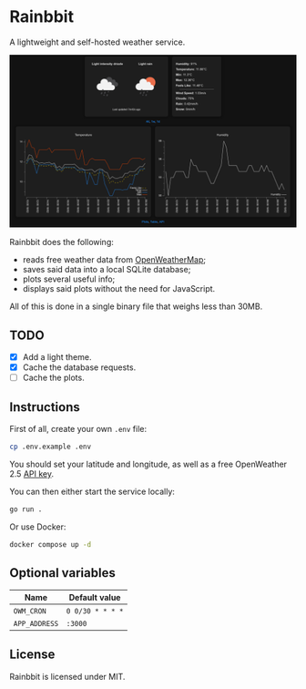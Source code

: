# Rainbbit
A lightweight and self-hosted weather service.

![Desktop screenshot](/screenshots/desktop.png "Desktop")

Rainbbit does the following:
* reads free weather data from [OpenWeatherMap](https://openweathermap.org/);
* saves said data into a local SQLite database;
* plots several useful info;
* displays said plots without the need for JavaScript.

All of this is done in a single binary file that weighs less than 30MB.

## TODO
- [x] Add a light theme.
- [x] Cache the database requests.
- [ ] Cache the plots.

## Instructions
First of all, create your own `.env` file:
```sh
cp .env.example .env
```

You should set your latitude and longitude, as well as a free OpenWeather 2.5 [API key](https://home.openweathermap.org/api_keys).

You can then either start the service locally:
```sh
go run .
```

Or use Docker:
```sh
docker compose up -d
```

## Optional variables
 Name        | Default value
-------------|----------------
`OWM_CRON`   |`0 0/30 * * * *`
`APP_ADDRESS`|`:3000`

## License
Rainbbit is licensed under MIT.
